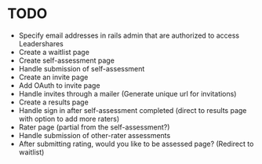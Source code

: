 # TODO #

* Specify email addresses in rails admin that are authorized to access Leadershares
* Create a waitlist page
* Create self-assessment page
* Handle submission of self-assessment
* Create an invite page
* Add OAuth to invite page
* Handle invites through a mailer (Generate unique url for invitations)
* Create a results page
* Handle sign in after self-assessment completed (direct to results page with option to add more raters)
* Rater page (partial from the self-assessment?)
* Handle submission of other-rater assessments
* After submitting rating, would you like to be assessed page? (Redirect to waitlist)